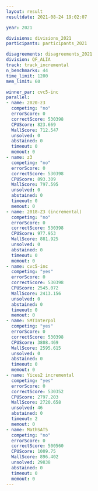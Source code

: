 ```yaml
---
layout: result
resultdate: 2021-08-24 19:02:07

year: 2021

divisions: divisions_2021
participants: participants_2021

disagreements: disagreements_2021
division: QF_ALIA
track: track_incremental
n_benchmarks: 44
time_limit: 1200
mem_limit: 60

winner_par: cvc5-inc
parallel:
- name: 2020-z3
  competing: "no"
  errorScore: 0
  correctScore: 530398
  CPUScore: 823.669
  WallScore: 712.547
  unsolved: 0
  abstained: 0
  timeout: 0
  memout: 0
- name: z3
  competing: "no"
  errorScore: 0
  correctScore: 530398
  CPUScore: 893.309
  WallScore: 797.595
  unsolved: 0
  abstained: 0
  timeout: 0
  memout: 0
- name: 2018-Z3 (incremental)
  competing: "no"
  errorScore: 0
  correctScore: 530398
  CPUScore: 977.953
  WallScore: 881.925
  unsolved: 0
  abstained: 0
  timeout: 0
  memout: 0
- name: cvc5-inc
  competing: "yes"
  errorScore: 0
  correctScore: 530398
  CPUScore: 2545.072
  WallScore: 2413.156
  unsolved: 0
  abstained: 0
  timeout: 0
  memout: 0
- name: SMTInterpol
  competing: "yes"
  errorScore: 0
  correctScore: 530398
  CPUScore: 3808.469
  WallScore: 2595.615
  unsolved: 0
  abstained: 0
  timeout: 0
  memout: 0
- name: Yices2 incremental
  competing: "yes"
  errorScore: 0
  correctScore: 530352
  CPUScore: 2797.203
  WallScore: 2720.658
  unsolved: 46
  abstained: 0
  timeout: 2
  memout: 0
- name: MathSAT5
  competing: "no"
  errorScore: 0
  correctScore: 500560
  CPUScore: 1009.75
  WallScore: 896.402
  unsolved: 29838
  abstained: 0
  timeout: 0
  memout: 0
---
```

